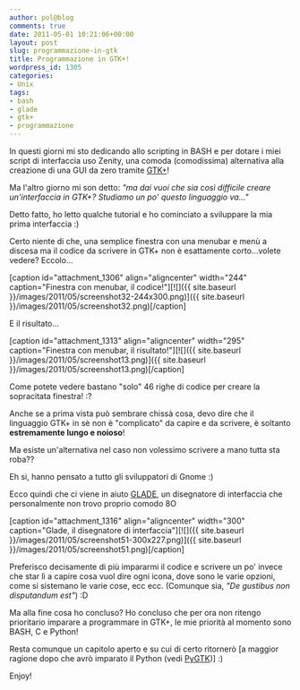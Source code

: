 ```yaml
---
author: pol@blog
comments: true
date: 2011-05-01 10:21:06+00:00
layout: post
slug: programmazione-in-gtk
title: Programmazione in GTK+!
wordpress_id: 1305
categories:
- Unix
tags:
- bash
- glade
- gtk+
- programmazione
---
```


In questi giorni mi sto dedicando allo scripting in BASH e per dotare i miei script di interfaccia uso Zenity, una comoda (comodissima) alternativa alla creazione di una GUI da zero tramite [GTK+](http://www.gtk.org/)!

Ma l'altro giorno mi son detto: _"ma dai vuoi che sia così difficile creare un'interfaccia in GTK+? Studiamo un po' questo linguaggio va..."_

Detto fatto, ho letto qualche tutorial e ho cominciato a sviluppare la mia prima interfaccia :)

Certo niente di che, una semplice finestra con una menubar e menù a discesa ma il codice da scrivere in GTK+ non è esattamente corto...volete vedere? Eccolo...

<!-- more -->

[caption id="attachment_1306" align="aligncenter" width="244" caption="Finestra con menubar, il codice!"][![]({{ site.baseurl }}/images/2011/05/screenshot32-244x300.png)]({{ site.baseurl }}/images/2011/05/screenshot32.png)[/caption]

E il risultato...

[caption id="attachment_1313" align="aligncenter" width="295" caption="Finestra con menubar, il risultato!"][![]({{ site.baseurl }}/images/2011/05/screenshot13.png)]({{ site.baseurl }}/images/2011/05/screenshot13.png)[/caption]

Come potete vedere bastano "solo" 46 righe di codice per creare la sopracitata finestra! :?

Anche se a prima vista può sembrare chissà cosa, devo dire che il linguaggio GTK+ in sè non è "complicato" da capire e da scrivere, è soltanto **estremamente lungo e noioso**!

Ma esiste un'alternativa nel caso non volessimo scrivere a mano tutta sta roba??

Eh si, hanno pensato a tutto gli sviluppatori di Gnome :)

Ecco quindi che ci viene in aiuto [GLADE](http://glade.gnome.org/), un disegnatore di interfaccia che personalmente non trovo proprio comodo 8O

[caption id="attachment_1316" align="aligncenter" width="300" caption="Glade, il disegnatore di interfaccia"][![]({{ site.baseurl }}/images/2011/05/screenshot51-300x227.png)]({{ site.baseurl }}/images/2011/05/screenshot51.png)[/caption]

Preferisco decisamente di più impararmi il codice e scrivere un po' invece che star lì a capire cosa vuol dire ogni icona, dove sono le varie opzioni, come si sistemano le varie cose, ecc ecc. (Comunque sia, _"De gustibus non disputandum est"_) :D

Ma alla fine cosa ho concluso? Ho concluso che per ora non ritengo prioritario imparare a programmare in GTK+, le mie priorità al momento sono BASH, C e Python!

Resta comunque un capitolo aperto e su cui di certo ritornerò [a maggior ragione dopo che avrò imparato il Python (vedi [PyGTK](http://www.pygtk.org/))] :)

Enjoy!
